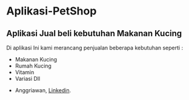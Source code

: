 Aplikasi-PetShop
==
Aplikasi Jual beli kebutuhan Makanan Kucing
--
Di aplikasi Ini kami merancang penjualan beberapa kebutuhan seperti :
- Makanan Kucing
- Rumah Kucing
- Vitamin
- Variasi Dll
* Anggriawan, [Linkedin](https://www.linkedin.com/in/gilang-adhan/).
